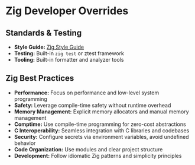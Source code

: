 # Zig Developer Overrides

## Standards & Testing

- **Style Guide:** [Zig Style Guide](https://ziglang.org/documentation/master/#Style-Guide)
- **Testing:** Built-in `zig test` or ztest framework
- **Tooling:** Built-in formatter and analyzer tools

## Zig Best Practices

- **Performance:** Focus on performance and low-level system programming
- **Safety:** Leverage compile-time safety without runtime overhead
- **Memory Management:** Explicit memory allocators and manual memory management
- **Comptime:** Use compile-time programming for zero-cost abstractions
- **C Interoperability:** Seamless integration with C libraries and codebases
- **Security:** Configure secrets via environment variables, avoid undefined behavior
- **Code Organization:** Use modules and clear project structure
- **Development:** Follow idiomatic Zig patterns and simplicity principles
